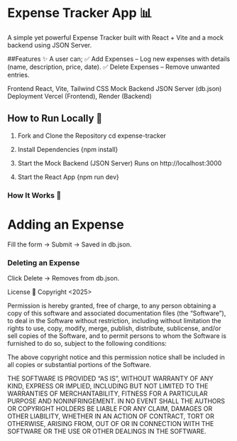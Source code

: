 # Expense Tracker App 📊
A simple yet powerful Expense Tracker built with React + Vite and a mock backend using JSON Server. 

##Features ✨
A user can;
    ✅ Add Expenses – Log new expenses with details (name, description, price, date).
    ✅ Delete Expenses – Remove unwanted entries.

Frontend	React, Vite, Tailwind CSS
Mock Backend	JSON Server (db.json)
Deployment	Vercel (Frontend), Render (Backend)

## How to Run Locally 🚀

1. Fork and Clone the Repository
cd expense-tracker

2. Install Dependencies
{npm install}

4. Start the Mock Backend (JSON Server)
Runs on http://localhost:3000

5. Start the React App
{npm run dev}

### How It Works 🔧
# Adding an Expense

Fill the form → Submit → Saved in db.json.

### Deleting an Expense

Click Delete → Removes from db.json.


License 📜
Copyright <2025> <Moses M. Mutitu>

Permission is hereby granted, free of charge, to any person obtaining a copy of this software and associated documentation files (the “Software”), to deal in the Software without restriction, including without limitation the rights to use, copy, modify, merge, publish, distribute, sublicense, and/or sell copies of the Software, and to permit persons to whom the Software is furnished to do so, subject to the following conditions:

The above copyright notice and this permission notice shall be included in all copies or substantial portions of the Software.

THE SOFTWARE IS PROVIDED “AS IS”, WITHOUT WARRANTY OF ANY KIND, EXPRESS OR IMPLIED, INCLUDING BUT NOT LIMITED TO THE WARRANTIES OF MERCHANTABILITY, FITNESS FOR A PARTICULAR PURPOSE AND NONINFRINGEMENT. IN NO EVENT SHALL THE AUTHORS OR COPYRIGHT HOLDERS BE LIABLE FOR ANY CLAIM, DAMAGES OR OTHER LIABILITY, WHETHER IN AN ACTION OF CONTRACT, TORT OR OTHERWISE, ARISING FROM, OUT OF OR IN CONNECTION WITH THE SOFTWARE OR THE USE OR OTHER DEALINGS IN THE SOFTWARE.
